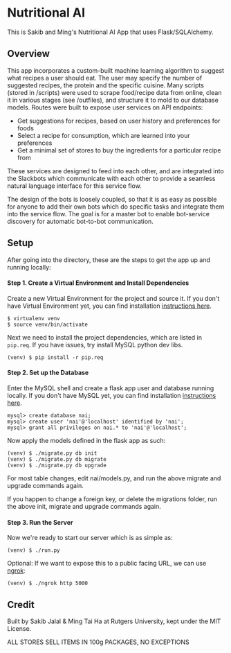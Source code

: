 # Nutritional AI

This is Sakib and Ming's Nutritional AI App that uses Flask/SQLAlchemy.

## Overview

This app incorporates a custom-built machine learning algorithm to suggest what recipes a user should eat. The user may specify the number of suggested recipes, the protein and the specific cuisine. Many scripts (stored in /scripts) were used to scrape food/recipe data from online, clean it in various stages (see /outfiles), and structure it to mold to our database models. Routes were built to expose user services on API endpoints:

* Get suggestions for recipes, based on user history and preferences for foods
* Select a recipe for consumption, which are learned into your preferences
* Get a minimal set of stores to buy the ingredients for a particular recipe from

These services are designed to feed into each other, and are integrated into the Slackbots which communicate with each other to provide a seamless natural language interface for this service flow.

The design of the bots is loosely coupled, so that it is as easy as possible for anyone to add their own bots which do specific tasks and integrate them into the service flow. The goal is for a master bot to enable bot-service discovery for automatic bot-to-bot communication.

## Setup

After going into the directory, these are the steps to get the app up and running locally:

#### Step 1. Create a Virtual Environment and Install Dependencies

Create a new Virtual Environment for the project and source it.  If you don't have Virtual Environment yet, you can find installation [instructions here](https://virtualenv.readthedocs.org/en/latest/).

```
$ virtualenv venv
$ source venv/bin/activate
```

Next we need to install the project dependencies, which are listed in `pip.req`. If you have issues, try install MySQL python dev libs.

```
(venv) $ pip install -r pip.req
```

#### Step 2. Set up the Database

Enter the MySQL shell and create a flask app user and database running locally. If you don't have MySQL yet, you can find installation [instructions here](http://dev.mysql.com/doc/refman/5.7/en/installing.html).

```
mysql> create database nai;
mysql> create user 'nai'@'localhost' identified by 'nai';
mysql> grant all privileges on nai.* to 'nai'@'localhost';
```

Now apply the models defined in the flask app as such:

```
(venv) $ ./migrate.py db init
(venv) $ ./migrate.py db migrate
(venv) $ ./migrate.py db upgrade
```

For most table changes, edit nai/models.py, and run the above migrate and upgrade commands again.

If you happen to change a foreign key, or delete the migrations folder, run the above init, migrate and upgrade commands again.

#### Step 3. Run the Server

Now we're ready to start our server which is as simple as:

```
(venv) $ ./run.py
```

Optional: If we want to expose this to a public facing URL, we can use [ngrok](https://ngrok.com/):

```
(venv) $ ./ngrok http 5000
```

## Credit

Built by Sakib Jalal & Ming Tai Ha at Rutgers University, kept under the MIT License.

ALL STORES SELL ITEMS IN 100g PACKAGES, NO EXCEPTIONS

